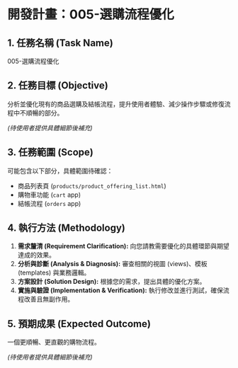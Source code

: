 # 開發計畫：005-選購流程優化

## 1. 任務名稱 (Task Name)

005-選購流程優化

## 2. 任務目標 (Objective)

分析並優化現有的商品選購及結帳流程，提升使用者體驗、減少操作步驟或修復流程中不順暢的部分。

*(待使用者提供具體細節後補充)*

## 3. 任務範圍 (Scope)

可能包含以下部分，具體範圍待確認：

-   商品列表頁 (`products/product_offering_list.html`)
-   購物車功能 (`cart` app)
-   結帳流程 (`orders` app)

## 4. 執行方法 (Methodology)

1.  **需求釐清 (Requirement Clarification):** 向您請教需要優化的具體環節與期望達成的效果。
2.  **分析與診斷 (Analysis & Diagnosis):** 審查相關的視圖 (views)、模板 (templates) 與業務邏輯。
3.  **方案設計 (Solution Design):** 根據您的需求，提出具體的優化方案。
4.  **實施與驗證 (Implementation & Verification):** 執行修改並進行測試，確保流程改善且無副作用。

## 5. 預期成果 (Expected Outcome)

一個更順暢、更直觀的購物流程。

*(待使用者提供具體細節後補充)*
